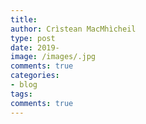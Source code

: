 ```yaml
---
title:
author: Crìstean MacMhìcheil
type: post
date: 2019-
image: /images/.jpg
comments: true
categories:
- blog
tags:
comments: true
---
```




<!--more-->
